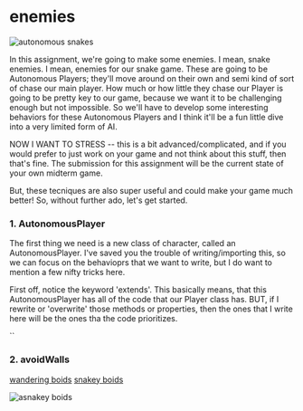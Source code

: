 # enemies


![autonomous snakes](https://res.cloudinary.com/chris-kubick/image/upload/v1664582410/Screen_Shot_2022-09-30_at_4.58.28_PM_wqtsev.png)

In this assignment, we're going to make some enemies.  I mean, snake enemies.  I mean, enemies for our snake game.  These are going to be Autonomous Players; they'll move around on their own and semi kind of sort of chase our main player.  How much or how little they chase our Player is going to be pretty key to our game, because we want it to be challenging enough but not impossible.  So we'll have to develop some interesting behaviors for these Autonomous Players and I think it'll be a fun little dive into a very limited form of AI.  

NOW I WANT TO STRESS -- this is a bit advanced/complicated, and if you would prefer to just work on your game and not think about this stuff, then that's fine.  The submission for this assignment will be the current state of your own midterm game. 

But, these tecniques are also super useful and could make your game much better!  So, without further ado, let's get started.

### 1. AutonomousPlayer

The first thing we need is a new class of character, called an AutonomousPlayer.  I've saved you the trouble of writing/importing this, so we can focus on the behavioprs that we want to write, but I do want to mention a few nifty tricks here.

First off, notice the keyword 'extends'.  This basically means, that this AutonomousPlayer has all of the code that our Player class has.  BUT, if I rewrite or 'overwrite' those methods or properties, then the ones that I write here will be the ones tha the code prioritizes.

``


### 2. avoidWalls




[wandering boids](https://editor.p5js.org/socalledsound/sketches/naiEO_W9g)
[snakey boids](https://editor.p5js.org/socalledsound/sketches/aU2h8E-Ul)



![asnakey boids](https://res.cloudinary.com/chris-kubick/image/upload/v1664582417/Screen_Shot_2022-09-30_at_4.39.00_PM_qndju1.png)